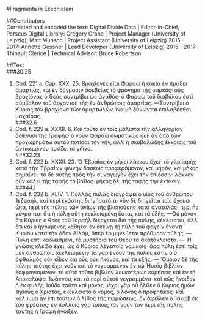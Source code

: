 #Fragmenta in Ezechielem  

##Contributors  
Corrected and encoded the text: Digital Divide Data | Editor-in-Chief, Perseus Digital Library: Gregory Crane | Project Manager (University of Leipzig): Matt Munson | Project Assistant (University of Leipzig) 2015 - 2017: Annette Gessner | Lead Developer (University of Leipzig) 2015 - 2017: Thibault Clérice | Technical Advisor: Bruce Robertson  

##Text  
###30.25  
1. Cod. 221 a. Cap. XXX. 25. Βραχίονές εῖαι Φαραὼ ἡ κακία ἐν πράξει ἁμαρτίας, καὶ ἐν δόγμασιν ἀσεβείας τὸ φρόνημα τῆς σαρκός· οὓς βραχίονας ὁ Θεὸς συντρίβει ὡς ἀγαθός· ὁ Φαραὼ τοῦ διαβόλου ἐστὶ σύμβολον τοῦ ἄρχοντος τῆς ἐν ἀνθρώποις ἁμαρτίας. —Συντρίβει ὁ Κύριος τὸν βραχίονα τῶν ἁμαρτωλῶν, ἵνα μὴ δύνωνται ἐπιλαβέσθαι μαχαίρας.  
###32.6  
2. Cod. f. 229 a. XXXII. 6. Καὶ τοῦτο ἐν τοῖς μάλιστα τὴν ἀλληγορίαν δείκνυσι τῆς Γραφῆς· ὁ γοῦν Φαραὼ σωματικῶς οὐκ ἂν ἀπὸ τῶν προχωρημάτω αὐτοῦ ποτίσαι τὴν γῆν, ἀλλʼ ἡ σκυβαλώδης ἔκκρισις τοῦ ἀντικειμένου ποτίζει τὰ γήϊνα.  
###32.23  
3. Cod. f. 222 b. XXXII. 23. Ὁ Ἑβραῖος ἐν μήκει λάκκου ἔχει· τὸ γὰρ ἰαρὴχ κατὰ τὴν Ἐβραίων φωνὴν δασέως προφερόμενον, καὶ μηρὸν, καὶ μῆκος σημαίνει· τὸ δὲ αὐτῆς πρὸς τὴν συναγωγὴν ἔχει τὴν ἐπίδοσιν· λάκκον οὖν καλεῖ τῆς ταφῆς τὸ βάθος· μῆκος δὲ, τῆς ταφῆς τὴν ἔκτασιν.  
###44.1  
4. Cod. f. 232 b. XLIV. 1. Πολλὰς πύλας διαγράφει ὁ υἱὸς τοῦ ἀνθρώπου Ἰεζεκιὴλ, καὶ περὶ ἑκάστης διηγήσατό τι· νῦν δὲ διηγεῖται τοῖς ἔχουσι ὦτα, περὶ τῆς πύλης τῶν ἁγίων τῆς βλεπούσης κατὰ ἀνατολάς· περὶ ἧς γέγραπται ὅτι ἡ πύλη αὕτη κεκλεισμένη ἔσται, καὶ τὰ ἑξῆς. —Οὐ μόνον ὅτι Κύριος ὁ θεὸς τοὺ Ἰσραὴλ διέρχεται διὰ τῆς πύλης, κέκλεισται, ἀλλʼ ὅτι καὶ ὁ ἡγούμενος κάθηται ἐν ἐκείνῃ τῇ πύλῃ τοῦ φαγεῖν ἔναντι Κυρίου κατὰ τὴν ὀδὸν Αἱλὰμ, ὅπερ ἐρ μηνεύεται πρόθυρον πύλης. —Πύλη ἐστὶ κεκλεισμένι, τὰ μυστήρια τοῦ Θεοῦ τὰ ἀκατάκλειστα. — Ἡ γνῶσις κλεῖδα ἔχει, ὡς ὁ Κύριος λέγειτοῖς νομικοῖς· ἄρα πύλη ἐστὶ τοῖς μέν ἀνθρώποις κεκλεισμένη· τὰ γὰρ ἔνδον της πύλης ἐστὶν ὂ ὁ ὀφθαλμὸς οὐκ εἶδεν καὶ οὖς οὐκ ἤκουσε, καὶ τὰ ἑξῆς. — Ὅμοιον δὲ τῆς πύλης ταύτης ἔχει νοῦν καὶ τὸ γεγραμμένον ἐν τῷ Ἡσαΐᾳ βιβλίον ἐσφραγισμένον· τὸ αὐτὸ τοῦτο βιβλίον λευκοτέρως εὑρήσεις καὶ ἐν τῇ Ἀποκαλύψει Ἰωάννου, καὶ τὰ περὶ αὐτοῦ γεγραμμένα· καὶ πῶς ἤνοιξεν ὁ ἐκ φυλῆς Ἰούδα ταῦτα καὶ μόνος μέχρι γὰρ οὗ ἦλθεν ὁ Κύριος ἡμῶν Ἰησοῦς ὁ Χριστὸς, ἐκέκλειστο ὁ νόμος, ὁ λόγος ὁ προφητικός· καὶ κάλυμμα ἦν ἐπὶ τούτων ὁ λίθος τῆς πωρώσεως, ὂν ἀφεῖλεν ὁ Ἰακὼβ ἐκ τοῦ φρέατος· ἐν πολλοῖς γὰρ τόποις τὸν νοῦν τὸν περὶ τῆς πύλης ταύτης ἡ Γραφὴ ἤνοιξεν.  
